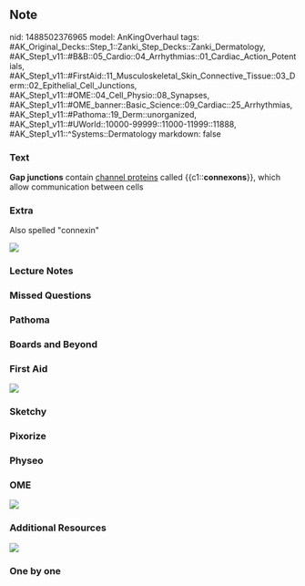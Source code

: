 ## Note
nid: 1488502376965
model: AnKingOverhaul
tags: #AK_Original_Decks::Step_1::Zanki_Step_Decks::Zanki_Dermatology, #AK_Step1_v11::#B&B::05_Cardio::04_Arrhythmias::01_Cardiac_Action_Potentials, #AK_Step1_v11::#FirstAid::11_Musculoskeletal_Skin_Connective_Tissue::03_Derm::02_Epithelial_Cell_Junctions, #AK_Step1_v11::#OME::04_Cell_Physio::08_Synapses, #AK_Step1_v11::#OME_banner::Basic_Science::09_Cardiac::25_Arrhythmias, #AK_Step1_v11::#Pathoma::19_Derm::unorganized, #AK_Step1_v11::#UWorld::10000-99999::11000-11999::11888, #AK_Step1_v11::^Systems::Dermatology
markdown: false

### Text
<div>
  <b>Gap junctions</b> contain <u>channel proteins</u> called
  {{c1::<b>connexons</b>}}, which allow communication between cells
</div>

### Extra
Also spelled "connexin"
<div><img src="Cadherin%20calcium%20junction_1606536512076.png"
class="resizer"></div>

### Lecture Notes


### Missed Questions


### Pathoma


### Boards and Beyond


### First Aid
<img src="tmp6EHVxr.png">

### Sketchy


### Pixorize


### Physeo


### OME
<div class="ome-widget">
  <a href=
  "https://onlinemeded.org/spa/cardiac/arrhythmias/acquire?ref=anki">
  <img src="_OME_AnkiFlashcards_Lesson_2.png"></a>
</div>

### Additional Resources
<img src="paste-ce4f559dfdaf3cac3cec5942df1625981ef8e0a0.jpg">

### One by one

